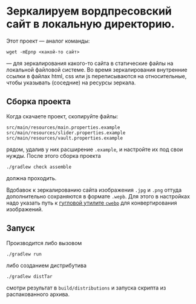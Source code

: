 # Зеркалируем вордпресовский сайт в локальную директорию.

Этот проект — аналог команды:
```shell
wget -mEpnp <какой-то сайт>
```
— для зеркалирования какого-то сайта в статические файлы на локальной файловой системе. 
Во время зеркалирования внутренние ссылки в файлах html, css или js переписываются на относительные,
чтобы указывать (соседние) на ресурсы зеркала.

## Сборка проекта
Когда скачаете проект, скопируйте файлы:
```
src/main/resources/main.properties.example
src/main/resources/slider.properties.example
src/main/resources/vault.properties.example
```
рядом, удалив у них расширение `.example`, и настройте их под свои нужды. После этого сборка проекта

```shell
./gradlew check assemble
```
должна проходить.

Вдобавок к зеркалированию сайта изображения `.jpg` и `.png` оттуда дополнительно сохраняются в формате 
`.wepb`. Для этого в настройках надо указать путь к 
[гугловой утилите `cwebp`](https://developers.google.com/speed/webp/docs/precompiled) для 
конвертирования изображений.

## Запуск
Производится либо вызовом
```shell
./gradlew run
```
либо созданием дистрибутива
```shell
./gradlew distTar
```
смотри результат в `build/distributions` и запуска скрипта из распакованного архива.
